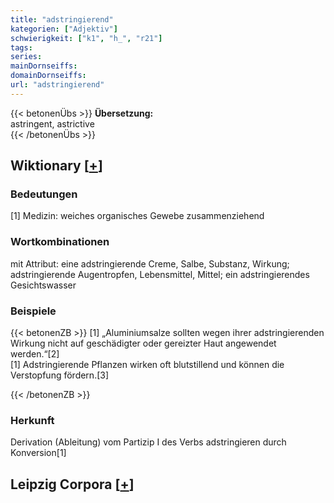 ```yaml
---
title: "adstringierend"
kategorien: ["Adjektiv"]
schwierigkeit: ["k1", "h_", "r21"]
tags:
series:
mainDornseiffs:
domainDornseiffs:
url: "adstringierend"
---
```


{{< betonenÜbs >}}
**Übersetzung:**  
astringent, astrictive  
{{< /betonenÜbs >}}

## Wiktionary [[+](https://de.wiktionary.org/wiki/adstringierend)]

### Bedeutungen
[1] Medizin: weiches organisches Gewebe zusammenziehend  

### Wortkombinationen
mit Attribut: eine adstringierende Creme, Salbe, Substanz, Wirkung; adstringierende Augentropfen, Lebensmittel, Mittel; ein adstringierendes Gesichtswasser  

### Beispiele
{{< betonenZB >}}
[1] „Aluminiumsalze sollten wegen ihrer adstringierenden Wirkung nicht auf geschädigter oder gereizter Haut angewendet werden.“[2]  
[1] Adstringierende Pflanzen wirken oft blutstillend und können die Verstopfung fördern.[3]  

{{< /betonenZB >}}
### Herkunft
Derivation (Ableitung) vom Partizip I des Verbs adstringieren durch Konversion[1]  


## Leipzig Corpora [[+](https://corpora.uni-leipzig.de/en/res?word=adstringierend&corpusId=deu_newscrawl-public_2018)]

